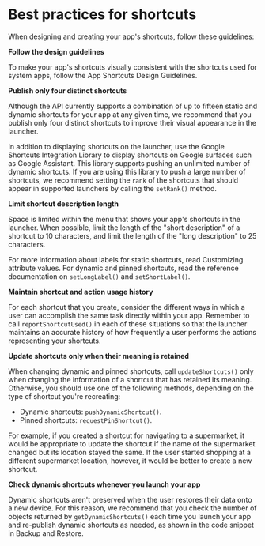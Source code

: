 # Best practices for shortcuts

When designing and creating your app's shortcuts, follow these guidelines:

**Follow the design guidelines**

To make your app's shortcuts visually consistent with the shortcuts used for system apps, follow the App Shortcuts Design Guidelines.

**Publish only four distinct shortcuts**

Although the API currently supports a combination of up to fifteen static and dynamic shortcuts for your app at any given time, we recommend that you publish only four distinct shortcuts to improve their visual appearance in the launcher.

In addition to displaying shortcuts on the launcher, use the Google Shortcuts Integration Library to display shortcuts on Google surfaces such as Google Assistant. This library supports pushing an unlimited number of dynamic shortcuts. If you are using this library to push a large number of shortcuts, we recommend setting the `rank` of the shortcuts that should appear in supported launchers by calling the `setRank()` method.

**Limit shortcut description length**

Space is limited within the menu that shows your app's shortcuts in the launcher. When possible, limit the length of the "short description" of a shortcut to 10 characters, and limit the length of the "long description" to 25 characters.

For more information about labels for static shortcuts, read Customizing attribute values. For dynamic and pinned shortcuts, read the reference documentation on `setLongLabel()` and `setShortLabel()`.

**Maintain shortcut and action usage history**

For each shortcut that you create, consider the different ways in which a user can accomplish the same task directly within your app. Remember to call `reportShortcutUsed()` in each of these situations so that the launcher maintains an accurate history of how frequently a user performs the actions representing your shortcuts.

**Update shortcuts only when their meaning is retained**

When changing dynamic and pinned shortcuts, call `updateShortcuts()` only when changing the information of a shortcut that has retained its meaning. Otherwise, you should use one of the following methods, depending on the type of shortcut you're recreating:

*   Dynamic shortcuts: `pushDynamicShortcut()`.
*   Pinned shortcuts: `requestPinShortcut()`.

For example, if you created a shortcut for navigating to a supermarket, it would be appropriate to update the shortcut if the name of the supermarket changed but its location stayed the same. If the user started shopping at a different supermarket location, however, it would be better to create a new shortcut.

**Check dynamic shortcuts whenever you launch your app**

Dynamic shortcuts aren't preserved when the user restores their data onto a new device. For this reason, we recommend that you check the number of objects returned by `getDynamicShortcuts()` each time you launch your app and re-publish dynamic shortcuts as needed, as shown in the code snippet in Backup and Restore.